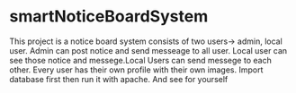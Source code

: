 # smartNoticeBoardSystem




This project is a notice board system consists of two users-> admin, local user. Admin can post notice and send messeage to all user. Local user can see those notice and messege.Local Users can send messege to each other. Every user has their own profile with their own images. Import database first then run it with apache. And see for yourself 
